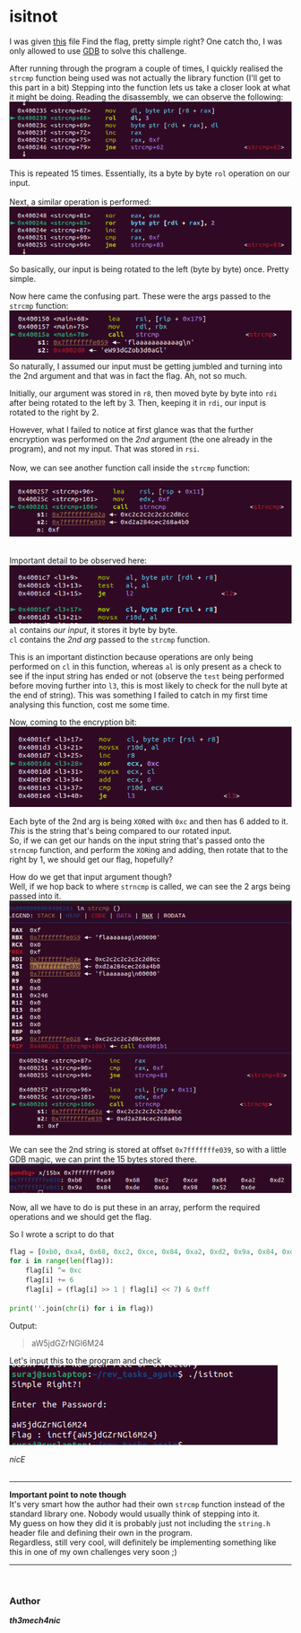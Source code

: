# isitnot 

I was given [this](https://drive.google.com/file/d/18aLucoktLEgflx69DvKljl5QRGKdBcWI/view?usp=sharing) file
Find the flag, pretty simple right?
One catch tho, I was only allowed to use [GDB](https://ctf101.org/reverse-engineering/what-is-gdb/) to solve this challenge. 

After running through the program a couple of times, I quickly realised the `strcmp` function being used was not actually the library function (I'll get to this part in a bit)
Stepping into the function lets us take a closer look at what it might be doing. Reading the disassembly, we can observe the following: <br>
![screenshot](./screenshot)<br>

This is repeated 15 times. Essentially, its a byte by byte `rol` operation on our input. 
<br><br>
Next, a similar operation is performed: <br>
![Screenshot](./screenshot_ror)

So basically, our input is being rotated to the left (byte by byte) once. Pretty simple. 

Now here came the confusing part.
These were the args passed to the `strcmp` function:
<br>
![Screenshot](./screenshot_args) <br>
So naturally, I assumed our input must be getting jumbled and turning into the 2nd argument and that was in fact the flag. Ah, not so much.

Initially, our argument was stored in `r8`, then moved byte by byte into `rdi` after being rotated to the left by 3. 
Then, keeping it in `rdi`, our input is rotated to the right by 2.

However, what I failed to notice at first glance was that the further encryption was performed on the *2nd* argument (the one already in the program), and not my input. That was stored in `rsi`.
<br><br>
Now, we can see another function call inside the `strcmp` function: <br>

![screenshot](./screenshot_sec)
<br>
<br>


Important detail to be observed here: <br>
![alt](./screenshot_imp)<br>
`al` contains *our input*, it stores it byte by byte.<br> 
`cl` contains the *2nd arg* passed to the `strcmp` function.

This is an important distinction because operations are only being performed on `cl` in this function, whereas `al` is only present as a check to see if the input string has ended or not (observe the `test` being performed before moving further into `l3`, this is most likely to check for the null byte at the end of string). 
This was something I failed to catch in my first time analysing this function, cost me some time. 
<br>

Now, coming to the encryption bit:<br>
![alt](./screenshot_second)<br>

Each byte of the 2nd arg is being `XOR`ed with `0xc` and then has 6 added to it.
*This* is the string that's being compared to our rotated input.
<br>
So, if we can get our hands on the input string that's passed onto the `strncmp` function, and perform the `XOR`ing and adding, then rotate that to the right by 1, we should get our flag, hopefully?
<br>

How do we get that input argument though?
<br>
Well, if we hop back to where `strncmp` is called, we can see the 2 args being passed into it. <br>
![alt](./screenshot_final)<br>

We can see the 2nd string is stored at offset `0x7fffffffe039`, so with a little GDB magic, we can print the 15 bytes stored there. <br>
![alt](./screenshot_offset)<br>

Now, all we have to do is put these in an array, perform the required operations and we should get the flag. 

So I wrote a script to do that
```py
flag = [0xb0, 0xa4, 0x68, 0xc2, 0xce, 0x84,	0xa2, 0xd2, 0x9a, 0x84, 0xde, 0x6a, 0x98, 0x52,	0x6e]
for i in range(len(flag)):
	flag[i] ^= 0xc
	flag[i] += 6
	flag[i] = (flag[i] >> 1 | flag[i] << 7) & 0xff

print(''.join(chr(i) for i in flag))
```
Output:
> aW5jdGZrNGl6M24

Let's input this to the program and check <br>
![alt](./screenshot_flag)<br>

*nicE*
<br><br><hr>
**Important point to note though**
<br>
It's very smart how the author had their own `strcmp` function instead of the standard library one. Nobody would usually think of stepping into it. 
<br>
My guess on how they did it is probably just not including the `string.h` header file and defining their own in the program. <br>
Regardless, still very cool, will definitely be implementing something like this in one of my own challenges very soon ;)
<br><hr><br>


### Author
***th3mech4nic***





